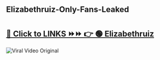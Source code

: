 
 ## Elizabethruiz-Only-Fans-Leaked

# <h2><a href="https://clipsfans.com/Elizabethruiz&ref=git">🔗 Click to LINKS ⏩⏩ 👉 🟢 Elizabethruiz </a></h2>

<a href="https://clipsfans.com/Elizabethruiz&ref=git" rel="nofollow" data-target="animated-image.originalLink"><img src="https://i.ibb.co.com/xMMVF88/686577567.gif" alt="Viral Video Original" style="max-width: 100%; display: inline-block;" data-target="animated-image.originalImage"></a>
